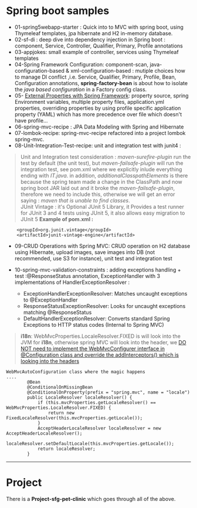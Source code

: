 # Spring boot samples 
- 01-spring5webapp-starter : Quick into to MVC with spring boot, using Thymeleaf templates, jpa hibernate and H2 in-memory database.
- 02-sf-di : deep dive into dependency injection in Spring boot : component, Service, Controller, Qualifier, Primary, Profile annotations
- 03-appjokes: small example of controller, services using Thymeleaf templates
- 04-Spring Framework Configuration: component-scan,  java-configuration-based & xml-configuration-based : mutiple choices how to manage DI conflict ,i.e. Service, Qualifier, Primary, Profile, Bean, Configuration annotations, **spring-factory-bean** is about how to isolate the *java based configuration* in a Factory config class. 
- 05- [External Properties with Spring Framework](https://docs.spring.io/spring-boot/docs/2.1.9.RELEASE/reference/html/boot-features-external-config.html): property source, spring Environment variables, multiple property files, application.yml properties, overriding properties by using profile specific application property (YAML) which has more precedence over file which doesn't have profile...
- 06-spring-mvc-recipe : JPA Data Modeling with Spring and Hibernate
- 07-lombok-recipe: spring-mvc-recipe refactored into a project lombok spring-mvc.
- 08-Unit-Integration-Test-recipe: unit and integration test with junit4 : 
> Unit and Integration test consideration : *maven-surefire-plugin* run the test by default (the unit test), but *maven-failsafe-plugin* will run the integration test, see pom.xml where we explicitly inlude everything ending with *IT.java*. in addition, *additionalClasspathElements* is there because the spring team made a change in the ClassPath and now spring boot JAR laid out and it broke the *maven-failsafe-plugin*, therefore we need to include this, otherwise we will get an error saying : *maven  that is unable to find classes*.   
> JUnit Vintage : it's  Optional JUnit 5 Library, it Provides a test runner for JUnit 3 and 4 tests using JUnit 5, it also allows easy migration to JUnit 5
> **Example of pom.xml :**
```
	<groupId>org.junit.vintage</groupId>
	<artifactId>junit-vintage-engine</artifactId>
```

- 09-CRUD Operations with Spring MVC: CRUD operation on H2 database using Hibernate, upload images, save images into DB (not recommended, use S3 for instance), unit test and integration test

- 10-spring-mvc-validation-constraints : adding exceptions handling + test :@ResponseStatus annotation, ExceptionHandler with 3 implementations of HandlerExceptionResolver :
	- ExceptionHandlerExceptionResolver: Matches uncaught exceptions to @ExceptionHandler
	- ResponseStatusExceptionResolver: Looks for uncaught exceptions matching @ResponseStatus
	- DefaultHandlerExceptionResolver: Converts standard Spring Exceptions to HTTP status codes (Internal to Spring MVC)


> **i18n**: WebMvcProperties.LocaleResolver.FIXED is will look into the JVM for **i18n**, otherwise spring  MVC will look into the header, we [DO NOT need to implement the WebMvcConfigurer interface in @Configuration class and override the addInterceptors() which is looking into the headers](https://www.baeldung.com/spring-boot-internationalization) 
 
```
WebMvcAutoConfiguration class where the magic happens
....
		@Bean
		@ConditionalOnMissingBean
		@ConditionalOnProperty(prefix = "spring.mvc", name = "locale")
		public LocaleResolver localeResolver() {
			if (this.mvcProperties.getLocaleResolver() == WebMvcProperties.LocaleResolver.FIXED) {
				return new FixedLocaleResolver(this.mvcProperties.getLocale());
			}
			AcceptHeaderLocaleResolver localeResolver = new AcceptHeaderLocaleResolver();
			localeResolver.setDefaultLocale(this.mvcProperties.getLocale());
			return localeResolver;
		}
```
------------------
# Project
There is a **Project-sfg-pet-clinic** which goes through all of the above.

